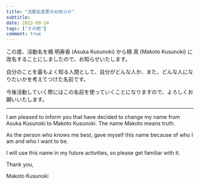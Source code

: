 ```yaml
---
title: "活動名変更のお知らせ"
subtitle: 
date: 2022-09-14
tags: ["その他"]
comment: true
---
```

この度、活動名を楠 明寿香 (Asuka Kusunoki) から楠 真 (Makoto Kusunoki) に改名することにしましたので、お知らせいたします。  

自分のことを最もよく知る人間として、自分がどんな人か、また、どんな人になりたいかを考えてつけた名前です。  

今後活動していく際にはこの名前を使っていくことになりますので、よろしくお願いいたします。

---
I am pleased to inform you that have decided to change my name from Asuka Kusunoki to Makoto Kusunoki. The name Makoto means truth.  

As the person who knows me best, gave myself this name because of who I am and who I want to be.  

I will use this name in my future activities, so please get familiar with it.

Thank you,  

Makoto Kusunoki
